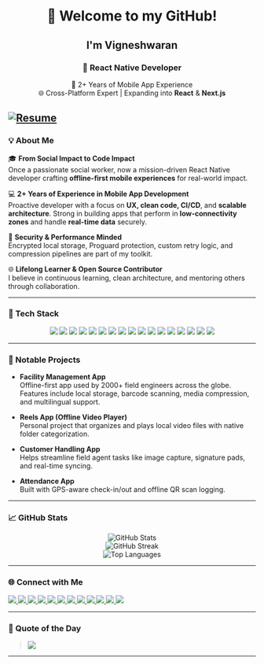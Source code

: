 <div align="center">

# 👋 Welcome to my GitHub!

## I'm **Vigneshwaran**

### 🚀 React Native Developer  
🧠 2+ Years of Mobile App Experience  
🌐 Cross-Platform Expert | Expanding into **React** & **Next.js**

</div>

[![Resume](https://img.shields.io/badge/Download%20Resume-PDF-blue?style=for-the-badge&logo=adobeacrobatreader&logoColor=white)]([./Vigneshwaran_Resume.pdf](https://github.com/Bv2124/Bv2124/blob/main/VIGNESHWARAN_Resume.pdf))
---

### 💡 About Me

🎓 **From Social Impact to Code Impact**  
Once a passionate social worker, now a mission-driven React Native developer crafting **offline-first mobile experiences** for real-world impact.

💻 **2+ Years of Experience in Mobile App Development**  
Proactive developer with a focus on **UX, clean code, CI/CD**, and **scalable architecture**. Strong in building apps that perform in **low-connectivity zones** and handle **real-time data** securely.

🔐 **Security & Performance Minded**  
Encrypted local storage, Proguard protection, custom retry logic, and compression pipelines are part of my toolkit.

🌐 **Lifelong Learner & Open Source Contributor**  
I believe in continuous learning, clean architecture, and mentoring others through collaboration.

---

### 🔧 Tech Stack

<div align="center">

  <img src="https://img.shields.io/badge/React_Native-20232a?style=for-the-badge&logo=react&logoColor=61DAFB" />
  <img src="https://img.shields.io/badge/React-20232a?style=for-the-badge&logo=react&logoColor=61DAFB" />
  <img src="https://img.shields.io/badge/JavaScript-F7DF1E?style=for-the-badge&logo=javascript&logoColor=black" />
  <img src="https://img.shields.io/badge/TypeScript-3178C6?style=for-the-badge&logo=typescript&logoColor=white" />
  <img src="https://img.shields.io/badge/Redux_Toolkit-764ABC?style=for-the-badge&logo=redux&logoColor=white" />
  <img src="https://img.shields.io/badge/Context_API-000000?style=for-the-badge&logo=react&logoColor=white" />
  <img src="https://img.shields.io/badge/Firebase-FFCA28?style=for-the-badge&logo=firebase&logoColor=black" />
  <img src="https://img.shields.io/badge/SQLite-003B57?style=for-the-badge&logo=sqlite&logoColor=white" />
  <img src="https://img.shields.io/badge/AsyncStorage-20232A?style=for-the-badge" />
  <img src="https://img.shields.io/badge/CryptoJS-blue?style=for-the-badge" />
  <img src="https://img.shields.io/badge/TailwindCSS-38B2AC?style=for-the-badge&logo=tailwind-css&logoColor=white" />
  <img src="https://img.shields.io/badge/Git-F05032?style=for-the-badge&logo=git&logoColor=white" />
  <img src="https://img.shields.io/badge/GitHub-181717?style=for-the-badge&logo=github&logoColor=white" />
  <img src="https://img.shields.io/badge/Postman-FF6C37?style=for-the-badge&logo=postman&logoColor=white" />
  <img src="https://img.shields.io/badge/Android_Studio-3DDC84?style=for-the-badge&logo=android-studio&logoColor=white" />
  <img src="https://img.shields.io/badge/Xcode-1575F9?style=for-the-badge&logo=xcode&logoColor=white" />
  <img src="https://img.shields.io/badge/Figma-F24E1E?style=for-the-badge&logo=figma&logoColor=white" />
</div>


---

### 📱 Notable Projects

- **Facility Management App**  
  Offline-first app used by 2000+ field engineers across the globe. Features include local storage, barcode scanning, media compression, and multilingual support.

- **Reels App (Offline Video Player)**  
  Personal project that organizes and plays local video files with native folder categorization.

- **Customer Handling App**  
  Helps streamline field agent tasks like image capture, signature pads, and real-time syncing.

- **Attendance App**  
  Built with GPS-aware check-in/out and offline QR scan logging.

---

### 📈 GitHub Stats

<p align="center">
  <img src="https://github-readme-stats.vercel.app/api?username=Bv2124&theme=react&show_icons=true&hide_border=false" alt="GitHub Stats" />
  <br/>
  <img src="https://github-readme-streak-stats.herokuapp.com/?user=Bv2124&theme=react&hide_border=false" alt="GitHub Streak" />
  <br/>
  <img src="https://github-readme-stats.vercel.app/api/top-langs/?username=Bv2124&layout=compact&theme=react&hide_border=false" alt="Top Languages" />
</p>

---

### 🌐 Connect with Me

<a href="https://www.linkedin.com/in/vignesh-waran-18599a2b2" target="_blank">
  <img src="https://img.shields.io/badge/LinkedIn-0077B5?style=for-the-badge&logo=linkedin&logoColor=white" />
</a>
<a href="https://github.com/Bv2124" target="_blank">
  <img src="https://img.shields.io/badge/GitHub-181717?style=for-the-badge&logo=github&logoColor=white" />
</a>
<a href="https://instagram.com/cedric_lio_ping" target="_blank">
  <img src="https://img.shields.io/badge/Instagram-E4405F?style=for-the-badge&logo=instagram&logoColor=white" />
</a>
<a href="https://stackoverflow.com/users/20723809" target="_blank">
  <img src="https://img.shields.io/badge/StackOverflow-FE7A16?style=for-the-badge&logo=stack-overflow&logoColor=white" />
</a>
<a href="https://medium.com/@Cedric" target="_blank">
  <img src="https://img.shields.io/badge/Medium-12100E?style=for-the-badge&logo=medium&logoColor=white" />
</a>
<a href="https://x.com/Dr_nk_rd" target="_blank">
  <img src="https://img.shields.io/badge/X-000000?style=for-the-badge&logo=x&logoColor=white" />
</a>
<a href="https://www.behance.net/vigneshwaran" target="_blank">
  <img src="https://img.shields.io/badge/Behance-1769ff?style=for-the-badge&logo=behance&logoColor=white" />
</a>
<a href="https://discord.gg/pC79kjvP" target="_blank">
  <img src="https://img.shields.io/badge/Discord-7289DA?style=for-the-badge&logo=discord&logoColor=white" />
</a>
<a href="https://pinterest.com/vigneshwara1355" target="_blank">
  <img src="https://img.shields.io/badge/Pinterest-E60023?style=for-the-badge&logo=pinterest&logoColor=white" />
</a>
<a href="https://quora.com/profile/Vignesh-Waran" target="_blank">
  <img src="https://img.shields.io/badge/Quora-B92B27?style=for-the-badge&logo=quora&logoColor=white" />
</a>
<a href="https://reddit.com/user/vigneshwaran2124" target="_blank">
  <img src="https://img.shields.io/badge/Reddit-FF4500?style=for-the-badge&logo=reddit&logoColor=white" />
</a>
<a href="https://codepen.io/Vicky2124" target="_blank">
  <img src="https://img.shields.io/badge/Codepen-000000?style=for-the-badge&logo=codepen&logoColor=white" />
</a>

</div>


---

### 📜 Quote of the Day

> ![](https://quotes-github-readme.vercel.app/api?type=horizontal&theme=radical)

---

<!-- Inspired by GPRM & crafted with ❤️ by Vigneshwaran -->
